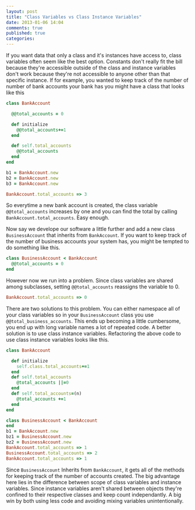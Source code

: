 ```yaml
---
layout: post
title: "Class Variables vs Class Instance Variables"
date: 2013-01-06 14:04
comments: true
published: true
categories: 
---
```





If you want data that only a class and it's instances have access to, class variables often seem like the best option. Constants don't really fit the bill because they're accessible outside of the class and instance variables don't work because they're not accessible to anyone other than that specific instance. If for example, you wanted to keep track of the number of number of bank accounts your bank has you might have a class that looks like this

```ruby
class BankAccount

  @@total_accounts = 0

  def initialize
    @@total_accounts+=1
  end  

  def self.total_accounts
    @@total_accounts
  end
end

b1 = BankAccount.new
b2 = BankAccount.new
b3 = BankAccount.new

BankAccount.total_accounts => 3
```
So everytime a new bank account is created, the class variable ```@@total_accounts``` increases by one and you can find the total by calling ```BankAccount.total_accounts```. Easy enough. 

Now say we develope our software a little further and add a new class ```BusinessAccount``` that inherits from ```BankAccount```. If you want to keep track of the number of business accounts your system has, you might be tempted to do something like this.

```ruby
class BusinessAccount < BankAccount
  @@total_accounts = 0 
end
```
 However now we run into a problem. Since class variables are shared among subclasses, setting ```@@total_accounts``` reassigns the variable to 0. 
```ruby
BankAccount.total_accounts => 0
```
  There are two solutions to this problem. You can either namespace all of your class variables so in your ```BusinessAccount``` class you use ```@@total_business_accounts```. This ends up becoming a little cumbersome, you end up with long variable names a lot of repeated code. A better solution is to use class instance variables. Refactoring the above code to use class instance variables looks like this.

```ruby
class BankAccount

  def initialize
    self.class.total_accounts+=1
  end  
  def self.total_accounts
    @total_accounts ||=0
  end
  def self.total_accounts=(n)
    @total_accounts +=1
  end
end

class BusinessAccount < BankAccount
end
b1 = BankAccount.new
bz1 = BusinessAccount.new
bz2 = BusinessAccount.new
BankAccount.total_accounts => 1
BusinessAccount.total_accounts => 2 
BankAccount.total_accounts => 1 
```

Since ```BusinessAccount``` Inherits from ```BankAccount```, it gets all of the methods for keeping track of the number of accounts created. The big advantage here lies in the difference between scope of class variables and instance variables. Since instance variables aren't shared between objects they're confined to their respective classes and keep count independantly. A big win by both using less code and avoiding mixing variables unintentionally. 